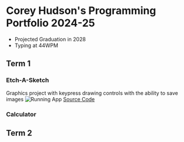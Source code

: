 # Corey Hudson's Programming Portfolio 2024-25
* Projected Graduation in 2028
* Typing at 44WPM
## Term 1
### Etch-A-Sketch
Graphics project with keypress drawing controls with the ability to save images
![Running App]()
[Source Code]()
### Calculator
## Term 2
